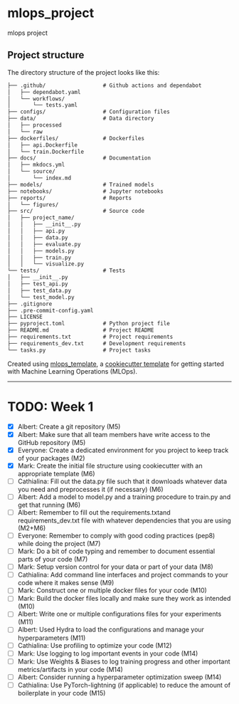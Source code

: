 # mlops_project

mlops project

## Project structure

The directory structure of the project looks like this:
```txt
├── .github/                  # Github actions and dependabot
│   ├── dependabot.yaml
│   └── workflows/
│       └── tests.yaml
├── configs/                  # Configuration files
├── data/                     # Data directory
│   ├── processed
│   └── raw
├── dockerfiles/              # Dockerfiles
│   ├── api.Dockerfile
│   └── train.Dockerfile
├── docs/                     # Documentation
│   ├── mkdocs.yml
│   └── source/
│       └── index.md
├── models/                   # Trained models
├── notebooks/                # Jupyter notebooks
├── reports/                  # Reports
│   └── figures/
├── src/                      # Source code
│   ├── project_name/
│   │   ├── __init__.py
│   │   ├── api.py
│   │   ├── data.py
│   │   ├── evaluate.py
│   │   ├── models.py
│   │   ├── train.py
│   │   └── visualize.py
└── tests/                    # Tests
│   ├── __init__.py
│   ├── test_api.py
│   ├── test_data.py
│   └── test_model.py
├── .gitignore
├── .pre-commit-config.yaml
├── LICENSE
├── pyproject.toml            # Python project file
├── README.md                 # Project README
├── requirements.txt          # Project requirements
├── requirements_dev.txt      # Development requirements
└── tasks.py                  # Project tasks
```


Created using [mlops_template](https://github.com/SkafteNicki/mlops_template),
a [cookiecutter template](https://github.com/cookiecutter/cookiecutter) for getting
started with Machine Learning Operations (MLOps).


---

# TODO: Week 1

- [x] Albert: Create a git repository (M5)
- [x] Albert: Make sure that all team members have write access to the GitHub repository (M5)
- [x] Everyone: Create a dedicated environment for you project to keep track of your packages (M2)
- [x] Mark: Create the initial file structure using cookiecutter with an appropriate template (M6)
- [ ] Cathialina: Fill out the data.py file such that it downloads whatever data you need and preprocesses it (if necessary) (M6)
- [ ] Albert: Add a model to model.py and a training procedure to train.py and get that running (M6)
- [ ] Albert: Remember to fill out the requirements.txtand requirements_dev.txt file with whatever dependencies that you are using (M2+M6)
- [ ] Everyone: Remember to comply with good coding practices (pep8) while doing the project (M7)
- [ ] Mark: Do a bit of code typing and remember to document essential parts of your code (M7)
- [ ] Mark: Setup version control for your data or part of your data (M8)
- [ ] Cathialina: Add command line interfaces and project commands to your code where it makes sense (M9)
- [ ] Mark: Construct one or multiple docker files for your code (M10)
- [ ] Mark: Build the docker files locally and make sure they work as intended (M10) 
- [ ] Albert: Write one or multiple configurations files for your experiments (M11)
- [ ] Albert: Used Hydra to load the configurations and manage your hyperparameters (M11)
- [ ] Cathialina: Use profiling to optimize your code (M12)
- [ ] Mark: Use logging to log important events in your code (M14)
- [ ] Mark: Use Weights & Biases to log training progress and other important metrics/artifacts in your code (M14)
- [ ] Albert: Consider running a hyperparameter optimization sweep (M14)
- [ ] Cathialina: Use PyTorch-lightning (if applicable) to reduce the amount of boilerplate in your code (M15)